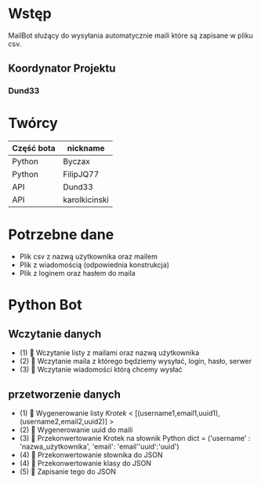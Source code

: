 # Wstęp

MailBot służący do wysyłania automatycznie maili które są zapisane w pliku csv.

## Koordynator Projektu  

### Dund33

# Twórcy

| Część bota | nickname
| ---------- | -------
| Python | Byczax
| Python | FilipJQ77
| API | Dund33
| API | karolkicinski

# Potrzebne dane

* Plik csv z nazwą użytkownika oraz mailem
* Plik z wiadomością (odpowiednia konstrukcja)
* Plik z loginem oraz hasłem do maila

# Python Bot

## Wczytanie danych

* (1) :black_square_button: Wczytanie listy z mailami oraz nazwą użytkownika
* (2) :black_square_button: Wczytanie maila z którego będziemy wysyłać, login, hasło, serwer
* (3) :black_square_button: Wczytanie wiadomości którą chcemy wysłać

## przetworzenie danych

* (1) :speech_balloon: Wygenerowanie listy *Krotek* < [(username1,email1,uuid1), (username2,email2,uuid2)] >
* (2) :speech_balloon: Wygenerowanie uuid do maili
* (3) :black_square_button: Przekonwertowanie Krotek na słownik Python dict =  ('username' : 'nazwa_użytkownika', 'email': 'email''uuid':'uuid')  
* (4) :black_square_button: Przekonwertowanie słownika do JSON
* (4) :black_square_button: Przekonwertowanie klasy do JSON
* (5) :black_square_button: Zapisanie tego do JSON
